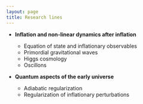 ```yaml
---
layout: page
title: Research lines
---
```


- **Inflation and non-linear dynamics after inflation**
	- Equation of state and inflationary observables
	- Primordial gravitational waves
	- Higgs cosmology
	- Oscillons
	
- **Quantum aspects of the early universe**
	- Adiabatic regularization
	- Regularization of inflationary perturbations

